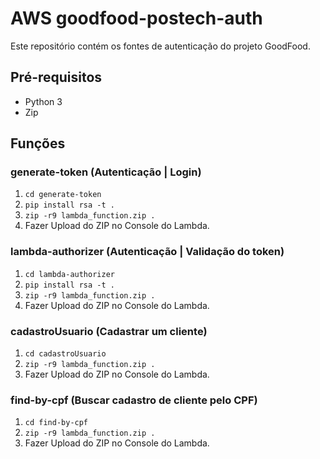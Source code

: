 # AWS goodfood-postech-auth

Este repositório contém os fontes de autenticação do projeto GoodFood.

## Pré-requisitos

- Python 3
- Zip

## Funções

### generate-token (Autenticação | Login)

1. `cd generate-token`
2. `pip install rsa -t .`
3. `zip -r9 lambda_function.zip .`
4. Fazer Upload do ZIP no Console do Lambda.


### lambda-authorizer (Autenticação | Validação do token)

1. `cd lambda-authorizer`
2. `pip install rsa -t .`
3. `zip -r9 lambda_function.zip .`
4. Fazer Upload do ZIP no Console do Lambda.


### cadastroUsuario (Cadastrar um cliente)

1. `cd cadastroUsuario`
2. `zip -r9 lambda_function.zip .`
3. Fazer Upload do ZIP no Console do Lambda.


### find-by-cpf (Buscar cadastro de cliente pelo CPF)

1. `cd find-by-cpf`
2. `zip -r9 lambda_function.zip .`
3. Fazer Upload do ZIP no Console do Lambda.
